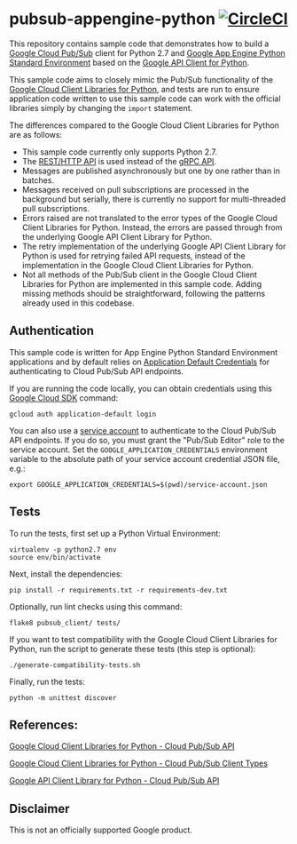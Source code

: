 # pubsub-appengine-python [![CircleCI](https://circleci.com/gh/halvards/pubsub-appengine-python.svg?style=svg)](https://circleci.com/gh/halvards/pubsub-appengine-python)

This repository contains sample code that demonstrates how to build a
[Google Cloud Pub/Sub](https://cloud.google.com/pubsub/docs/overview) client
for Python 2.7 and
[Google App Engine Python Standard Environment](https://cloud.google.com/appengine/docs/standard/python/)
based on the
[Google API Client for Python](https://developers.google.com/api-client-library/python/).

This sample code aims to closely mimic the Pub/Sub functionality of the
[Google Cloud Client Libraries for Python](https://google-cloud-python.readthedocs.io/en/latest/pubsub/index.html),
and tests are run to ensure application code written to use this
sample code can work with the official libraries simply by changing the
`import` statement. 

The differences compared to the Google Cloud Client Libraries for Python are as
follows:

- This sample code currently only supports Python 2.7. 
- The [REST/HTTP API](https://cloud.google.com/pubsub/docs/reference/rest/) is
  used instead of the 
  [gRPC API](https://cloud.google.com/pubsub/docs/reference/rpc/).
- Messages are published asynchronously but one by one rather than in batches.
- Messages received on pull subscriptions are processed in the background but
  serially, there is currently no support for multi-threaded pull subscriptions.
- Errors raised are not translated to the error types of the Google Cloud
  Client Libraries for Python. Instead, the errors are passed through from the
  underlying Google API Client Library for Python.
- The retry implementation of the underlying Google API Client Library for
  Python is used for retrying failed API requests, instead of the
  implementation in the Google Cloud Client Libraries for Python. 
- Not all methods of the Pub/Sub client in the Google Cloud Client Libraries
  for Python are implemented in this sample code. Adding missing methods should
  be straightforward, following the patterns already used in this codebase.

## Authentication

This sample code is written for App Engine Python Standard Environment
applications and by default relies on
[Application Default Credentials](https://cloud.google.com/docs/authentication/production)
for authenticating to Cloud Pub/Sub API endpoints.

If you are running the code locally, you can obtain credentials using this
[Google Cloud SDK](https://cloud.google.com/sdk/docs/) command:

    gcloud auth application-default login

You can also use a
[service account](https://cloud.google.com/iam/docs/understanding-service-accounts)
to authenticate to the Cloud Pub/Sub API endpoints.
If you do so, you must grant the "Pub/Sub Editor" role to the service account.
Set the `GOOGLE_APPLICATION_CREDENTIALS` environment variable to the absolute
path of your service account credential JSON file, e.g.:

    export GOOGLE_APPLICATION_CREDENTIALS=$(pwd)/service-account.json

## Tests

To run the tests, first set up a Python Virtual Environment:

    virtualenv -p python2.7 env
    source env/bin/activate
    
Next, install the dependencies:

    pip install -r requirements.txt -r requirements-dev.txt

Optionally, run lint checks using this command:

    flake8 pubsub_client/ tests/

If you want to test compatibility with the Google Cloud Client Libraries for
Python, run the script to generate these tests (this step is optional):

    ./generate-compatibility-tests.sh

Finally, run the tests:

    python -m unittest discover
    
## References:

[Google Cloud Client Libraries for Python - Cloud Pub/Sub API](https://google-cloud-python.readthedocs.io/en/latest/pubsub/index.html)

[Google Cloud Client Libraries for Python - Cloud Pub/Sub Client Types](https://google-cloud-python.readthedocs.io/en/latest/pubsub/types.html)

[Google API Client Library for Python - Cloud Pub/Sub API](https://developers.google.com/api-client-library/python/apis/pubsub/v1)

## Disclaimer

This is not an officially supported Google product.
